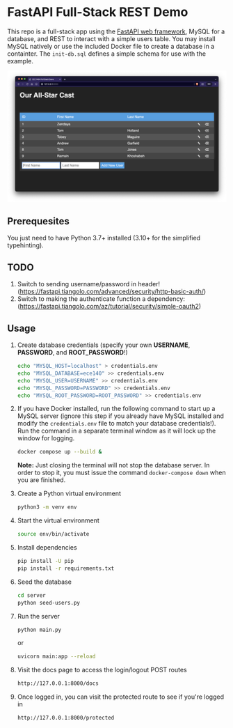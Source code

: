 # FastAPI Full-Stack REST Demo

This repo is a full-stack app using the [FastAPI web framework](https://fastapi.tiangolo.com), MySQL for a database, and REST to interact with a simple users table. You may install MySQL natively or use the included Docker file to create a database in a containter. The `init-db.sql` defines a simple schema for use with the example.

![Screenshot](screenshot.png)

## Prerequesites

You just need to have Python 3.7+ installed (3.10+ for the simplified typehinting).

## TODO

1. Switch to sending username/password in header! (https://fastapi.tiangolo.com/advanced/security/http-basic-auth/)
2. Switch to making the authenticate function a dependency: (https://fastapi.tiangolo.com/az/tutorial/security/simple-oauth2)

## Usage

1. Create database credentials (specify your own **USERNAME**, **PASSWORD**, and **ROOT_PASSWORD**!)

    ```bash
    echo "MYSQL_HOST=localhost" > credentials.env
    echo "MYSQL_DATABASE=ece140" >> credentials.env
    echo "MYSQL_USER=USERNAME" >> credentials.env
    echo "MYSQL_PASSWORD=PASSWORD" >> credentials.env
    echo "MYSQL_ROOT_PASSWORD=ROOT_PASSWORD" >> credentials.env
    ```

2. If you have Docker installed, run the following command to start up a MySQL server (ignore this step if you already have MySQL installed and modify the `credentials.env` file to match your database credentials!). Run the command in a separate terminal window as it will lock up the window for logging.

    ```bash
    docker compose up --build &
    ```

    **Note:** Just closing the terminal will not stop the database server. In order to stop it, you must issue the command `docker-compose down` when you are finished.

3. Create a Python virtual environment

    ```bash
    python3 -m venv env
    ```

4. Start the virtual environment

    ```bash
    source env/bin/activate
    ```

5. Install dependencies

    ```bash
    pip install -U pip
    pip install -r requirements.txt
    ```

6. Seed the database

    ```bash
    cd server
    python seed-users.py
    ```

7. Run the server

    ```bash
    python main.py
    ```

    or

    ```bash
    uvicorn main:app --reload
    ```

8. Visit the docs page to access the login/logout POST routes

    ```bash
    http://127.0.0.1:8000/docs
    ```

9. Once logged in, you can visit the protected route to see if you're logged in

    ```bash
    http://127.0.0.1:8000/protected
    ```
